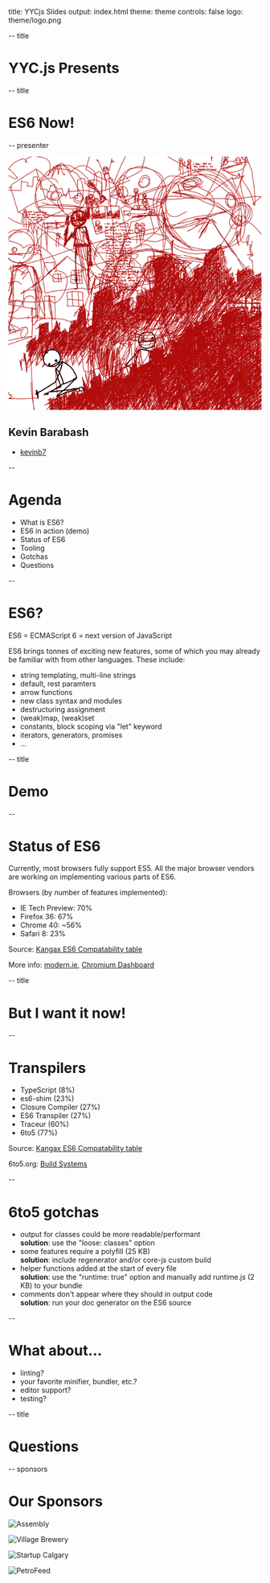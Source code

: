 title: YYCjs Slides
output: index.html
theme: theme
controls: false
logo: theme/logo.png

-- title

# YYC.js Presents

-- title

# ES6 Now!

-- presenter

![Kevin Barabash](img/iambuildingaworldforyou.gif)

## Kevin Barabash

- [<i class="fa fa-github"></i> kevinb7](https://github.com/kevinb7)

--

# Agenda

- What is ES6?
- ES6 in action (demo)
- Status of ES6
- Tooling
- Gotchas
- Questions

--

# ES6?

ES6 = ECMAScript 6 = next version of JavaScript

ES6 brings tonnes of exciting new features, some of which you may already be 
familiar with from other languages.  These include:

- string templating, multi-line strings
- default, rest paramters
- arrow functions
- new class syntax and modules
- destructuring assignment
- (weak)map, (weak)set
- constants, block scoping via "let" keyword
- iterators, generators, promises
- ...

-- title

# Demo

--

# Status of ES6

Currently, most browsers fully support ES5.  All the major browser vendors are
working on implementing various parts of ES6.

Browsers (by number of features implemented):

- IE Tech Preview: 70%
- Firefox 36: 67%
- Chrome 40: ~56%
- Safari 8: 23%

Source: [Kangax ES6 Compatability table](http://kangax.github.io/compat-table/es6/)

More info:
[modern.ie](https://status.modern.ie),
[Chromium Dashboard](https://www.chromestatus.com/features)

-- title

# But I want it now!

--

# Transpilers

- TypeScript (8%)
- es6-shim (23%)
- Closure Compiler (27%)
- ES6 Transpiler (27%)
- Traceur (60%)
- 6to5 (77%)

Source: [Kangax ES6 Compatability table](http://kangax.github.io/compat-table/es6/)

6to5.org: [Build Systems](http://6to5.org/docs/using-6to5/#build-systems)

--

# 6to5 gotchas

- output for classes could be more readable/performant<br>
  __solution__: use the "loose: classes" option
- some features require a polyfill (25 KB)<br>
  __solution__: include regenerator and/or core-js custom build
- helper functions added at the start of every file<br>
  __solution__: use the "runtime: true" option and manually add runtime.js (2 KB) to your bundle
- comments don't appear where they should in output code<br>
  __solution__: run your doc generator on the ES6 source
  
--

# What about...

- linting?
- your favorite minifier, bundler, etc.?
- editor support?
- testing?

-- title

# Questions

-- sponsors

# Our Sponsors

![Assembly](img/sponsors/assembly_logo.png)

![Village Brewery](img/sponsors/village_brewery_logo.png)

![Startup Calgary](img/sponsors/startup_calgary_logo.png)

![PetroFeed](img/sponsors/petrofeed_logo.png)
